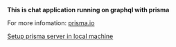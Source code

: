 **This is chat application running on graphql with prisma**

For more infomation: [prisma.io](https://prisma.io)

[Setup prisma server in local machine](https://www.prisma.io/docs/1.34/get-started/01-setting-up-prisma-new-database-JAVASCRIPT-a002/)
